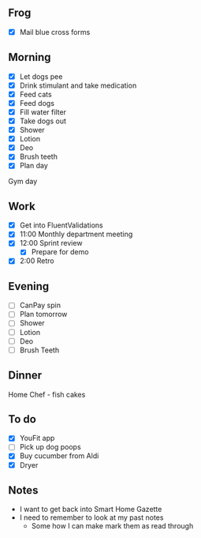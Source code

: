 ## Frog
- [x] Mail blue cross forms

## Morning 
- [x] Let dogs pee
- [x] Drink stimulant and take medication
- [x] Feed cats
- [x] Feed dogs
- [x] Fill water filter
- [x] Take dogs out
- [x] Shower
- [x] Lotion
- [x] Deo
- [x] Brush teeth
- [x] Plan day 

Gym day 

## Work 
- [x] Get into FluentValidations 
- [x] 11:00 Monthly department meeting
- [x] 12:00 Sprint review 
	- [x] Prepare for demo 
- [x] 2:00 Retro

## Evening
- [ ] CanPay spin 
- [ ] Plan tomorrow 
- [ ] Shower 
- [ ] Lotion 
- [ ] Deo 
- [ ] Brush Teeth 

## Dinner 
Home Chef - fish cakes

## To do
- [x] YouFit app 
- [ ] Pick up dog poops 
- [x] Buy cucumber from Aldi 
- [x] Dryer

## Notes 
- I want to get back into Smart Home Gazette
- I need to remember to look at my past notes 
	- Some how I can make mark them as read through